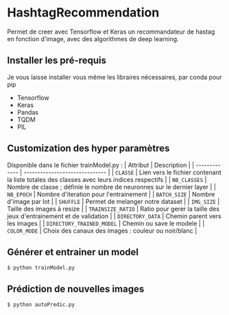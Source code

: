 # HashtagRecommendation

Permet de creer avec Tensorflow et Keras un recommandateur de hastag en fonction d'image, avec des algorithmes de deep learning.

## Installer les pré-requis
Je vous laisse installer vous même les libraires nécessaires, par conda pour pip
- Tensorflow
- Keras
- Pandas
- TQDM
- PIL


## Customization des hyper paramètres
Disponible dans le fichier trainModel.py :
| Attribut | Description                    |
| ------------- | ------------------------------ |
| `CLASSE`      |  Lien vers le fichier contenant la liste totales des classes avec leurs indices respectifs  |
| `NB_CLASSES`   |  Nombre de classe ; définie le nombre de neuronnes sur le dernier layer     |
| `NB_EPOCH`   | Nombre d'iteration pour l'entrainement    |
| `BATCH_SIZE`   | Nombre d'image par lot    |
| `SHUFFLE`   | Permet de melanger notre dataset    |
| `IMG_SIZE`   | Taille des images à resize    |
| `TRAINSIZE_RATIO`   | Ratio pour gerer la taille des jeux d'entrainement et de validation    |
| `DIRECTORY_DATA`   | Chemin parent vers les images    |
| `DIRECTORY_TRAINED_MODEL`   | Chemin ou save le modele    |
| `COLOR_MODE`   | Choix des canaux des images : couleur ou noir/blanc    |


## Générer et entrainer un model
`$ python trainModel.py`

## Prédiction de nouvelles images
`$ python autoPredic.py`

